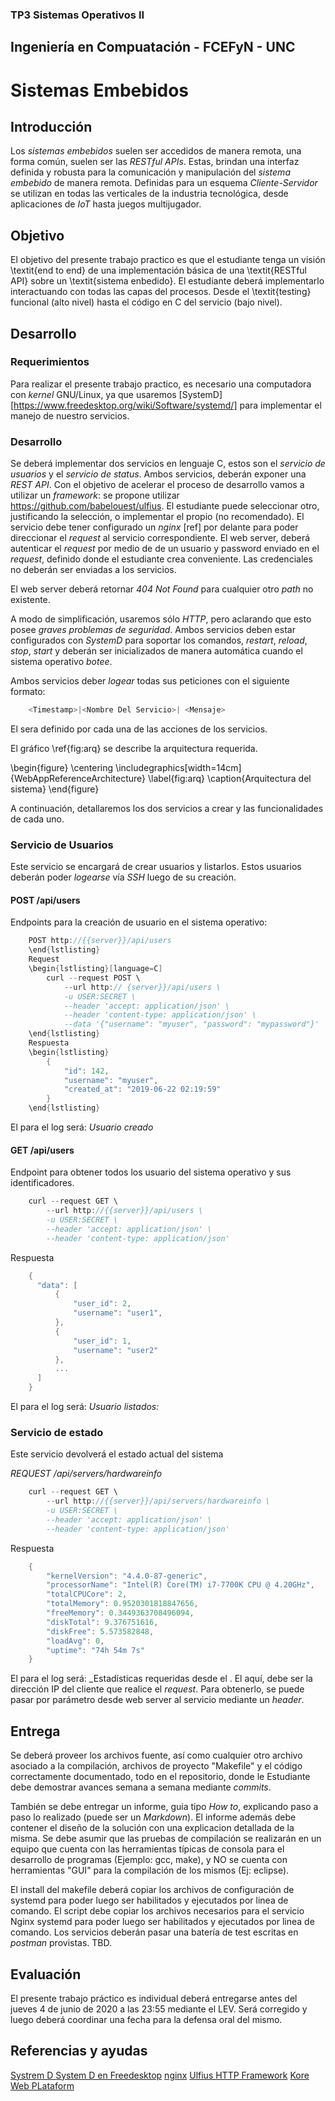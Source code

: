 ### TP3 Sistemas Operativos II
## Ingeniería en Compuatación - FCEFyN - UNC
# Sistemas Embebidos

## Introducción
Los _sistemas embebidos_ suelen ser accedidos de manera remota, una forma común, suelen ser las _RESTful APIs_. Estas, brindan una interfaz definida y robusta para la comunicación y manipulación del _sistema embebido_ de manera remota. Definidas para un esquema _Cliente-Servidor_ se utilizan en todas las verticales de la industria tecnológica, desde aplicaciones de _IoT_ hasta juegos multijugador.

## Objetivo
El objetivo del presente trabajo practico es que el estudiante tenga un visión \textit{end to end} de una implementación básica de una \textit{RESTful API} sobre un \textit{sistema enbedido}.
El estudiante deberá implementarlo interactuando con todas las capas del procesos. Desde el \textit{testing} funcional (alto nivel) hasta el código en C del servicio (bajo nivel).

## Desarrollo
### Requerimientos
Para realizar el presente trabajo practico, es necesario una computadora con _kernel_ GNU/Linux, ya que usaremos  [SystemD][https://www.freedesktop.org/wiki/Software/systemd/] para implementar el manejo de nuestro servicios.

### Desarrollo
Se deberá implementar dos servicios en lenguaje C, estos son el _servicio de usuarios_ y el _servicio de status_. Ambos servicios, deberán exponer una _REST API_. Con el objetivo de acelerar el proceso de desarrollo vamos a utilizar un _framework_: se propone utilizar https://github.com/babelouest/ulfius. El estudiante puede seleccionar otro, justificando la selección, o implementar el propio (no recomendado).
El servicio debe tener configurado un _nginx_ [ref] por delante para poder direccionar el _request_ al servicio correspondiente.
El web server, deberá autenticar el _request_ por medio de de un usuario y password enviado en el _request_, definido donde el estudiante crea conveniente. Las credenciales no deberán ser enviadas a los servicios. 

El web server deberá  retornar _404 Not Found_ para cualquier otro _path_ no existente.

A modo de simplificación, usaremos sólo _HTTP_, pero aclarando que esto posee *graves problemas de seguridad*.
Ambos servicios deben estar configurados con _SystemD_ para soportar los comandos, _restart_, _reload_, _stop_, _start_ y deberán ser inicializados de manera automática cuando el sistema operativo _botee_.

Ambos servicios deber _logear_ todas sus peticiones con el siguiente formato:

```sh
    <Timestamp>|<Nombre Del Servicio>| <Mensaje>
```

El _<Mensaje>_ sera definido por cada una de las acciones de los servicios.

El gráfico \ref{fig:arq} se describe la arquitectura requerida.

\begin{figure}
    \centering
    \includegraphics[width=14cm]{WebAppReferenceArchitecture}
    \label{fig:arq}
    \caption{Arquitectura del sistema}
\end{figure}


A continuación, detallaremos los dos servicios a crear y las funcionalidades de cada uno.

### Servicio de Usuarios
Este servicio se encargará de crear usuarios y listarlos. Estos usuarios deberán poder _logearse_ vía _SSH_ luego de su creación.

#### POST /api/users
Endpoints para la creación de usuario en el sistema operativo:

```C
    POST http://{{server}}/api/users
    \end{lstlisting}
    Request
    \begin{lstlisting}[language=C]
        curl --request POST \
            --url http:// {server}}/api/users \
            -u USER:SECRET \
            --header 'accept: application/json' \
            --header 'content-type: application/json' \
            --data '{"username": "myuser", "password": "mypassword"}'
    \end{lstlisting}
    Respuesta
    \begin{lstlisting}
        {
            "id": 142,
            "username": "myuser",
            "created_at": "2019-06-22 02:19:59"
        }
    \end{lstlisting}
```
El _<Mensaje>_ para el log será: _Usuario <Id> creado_
  
#### GET /api/users
Endpoint para obtener todos los usuario del sistema operativo y sus identificadores.
```C
    curl --request GET \
        --url http://{{server}}/api/users \
        -u USER:SECRET \
        --header 'accept: application/json' \
        --header 'content-type: application/json'
```
Respuesta
```C
    {
      "data": [
          {
              "user_id": 2,
              "username": "user1",  
          },
          {
              "user_id": 1,
              "username": "user2"
          },
          ...
      ]
    }
```
El  _<Mensaje>_ para el log será:  _Usuario listados: <cantidad de usuario del SO>_
### Servicio de estado
Este servicio devolverá el estado actual del sistema

*REQUEST /api/servers/hardwareinfo*

```C
    curl --request GET \
        --url http://{{server}}/api/servers/hardwareinfo \
        -u USER:SECRET \
        --header 'accept: application/json' \
        --header 'content-type: application/json'
```

Respuesta
```C
    {
        "kernelVersion": "4.4.0-87-generic",
        "processorName": "Intel(R) Core(TM) i7-7700K CPU @ 4.20GHz",
        "totalCPUCore": 2,
        "totalMemory": 0.9520301818847656,
        "freeMemory": 0.3449363708496094,
        "diskTotal": 9.376751616,
        "diskFree": 5.573582848,
        "loadAvg": 0,
        "uptime": "74h 54m 7s"
    }
```
El _<Mensaje>_ para el log será: _Estadísticas requeridas desde el _<host>_.
El _<host>_ aquí, debe ser la dirección IP del cliente que realice el _request_.
Para obtenerlo, se puede pasar por parámetro desde web server al servicio mediante un _header_.
  
 
## Entrega
Se deberá proveer los archivos fuente, así como cualquier otro archivo asociado a la compilación, archivos de proyecto "Makefile" y el código correctamente documentado, todo en el repositorio, donde le Estudiante debe demostrar avances semana a semana mediante _commits_.

También se debe entregar un informe, guia tipo _How to_, explicando paso a paso lo realizado (puede ser un _Markdown_). El informe además debe contener el diseño de la solución con una explicacion detallada de la misma. Se debe asumir que las pruebas de compilación se realizarán en un equipo que cuenta con las herramientas típicas de consola para el desarrollo de programas (Ejemplo: gcc, make), y NO se cuenta con herramientas "GUI" para la compilación de los mismos (Ej: eclipse).

El install del makefile deberá copiar los archivos de configuración de systemd para poder luego ser habilitados y ejecutados por linea de comando.
El script debe copiar los archivos necesarios para el servicio Nginx systemd para poder luego ser habilitados y ejecutados por linea de comando.
Los servicios deberán pasar una batería de test escritas en _postman_ provistas. TBD.


## Evaluación
El presente trabajo práctico es individual deberá entregarse antes del jueves 4 de junio de 2020 a las 23:55 mediante el LEV.  Será corregido y luego deberá coordinar una fecha para la defensa oral del mismo.

## Referencias y ayudas
[Systrem D ](https://systemd.io/)
[System D en Freedesktop](https://www.freedesktop.org/wiki/Software/systemd/)
[nginx](https://docs.nginx.com/)
[Ulfius HTTP Framework](https://github.com/babelouest/ulfius)
[Kore Web PLataform](https://kore.io/)

